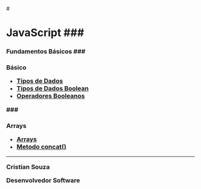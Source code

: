 #<h1> JavaScript
###<h3> Fundamentos Básicos
###<h3> Básico
- [Tipos de Dados](https://javascript.info/types)
- [Tipos de Dados Boolean](https://javascript.info/types#boolean-logical-type)
- [Operadores Booleanos](https://javascript.info/logical-operators) 
  
###<h3> Arrays
- [Arrays](https://javascript.info/array)
- [Metodo concat()](https://developer.mozilla.org/pt-BR/docs/Web/JavaScript/Reference/Global_Objects/Array/concat)

---
<p>Cristian Souza <br>
<p>Desenvolvedor Software










